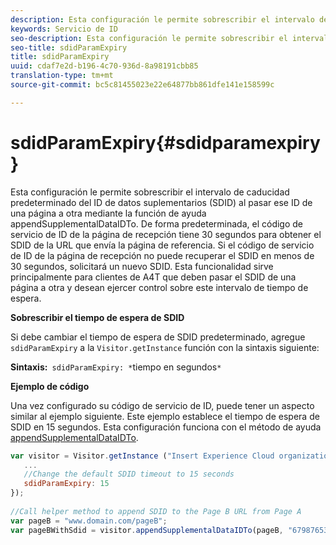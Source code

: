 ```yaml
---
description: Esta configuración le permite sobrescribir el intervalo de caducidad predeterminado del ID de datos suplementarios (SDID) al pasar ese ID de una página a otra mediante la función de ayuda appendSupplementalDataIDTo. De forma predeterminada, el código de servicio de ID de la página de recepción tiene 30 segundos para obtener el SDID de la URL que envía la página de referencia. Si el código de servicio de ID de la página de recepción no puede recuperar el SDID en menos de 30 segundos, solicitará un nuevo SDID. Esta funcionalidad sirve principalmente para clientes de A4T que deben pasar el SDID de una página a otra y desean ejercer control sobre este intervalo de tiempo de espera.
keywords: Servicio de ID
seo-description: Esta configuración le permite sobrescribir el intervalo de caducidad predeterminado del ID de datos suplementarios (SDID) al pasar ese ID de una página a otra mediante la función de ayuda appendSupplementalDataIDTo. De forma predeterminada, el código de servicio de ID de la página de recepción tiene 30 segundos para obtener el SDID de la URL que envía la página de referencia. Si el código de servicio de ID de la página de recepción no puede recuperar el SDID en menos de 30 segundos, solicitará un nuevo SDID. Esta funcionalidad sirve principalmente para clientes de A4T que deben pasar el SDID de una página a otra y desean ejercer control sobre este intervalo de tiempo de espera.
seo-title: sdidParamExpiry
title: sdidParamExpiry
uuid: cdaf7e2d-b196-4c70-936d-8a98191cbb85
translation-type: tm+mt
source-git-commit: bc5c81455023e22e64877bb861dfe141e158599c

---
```



# sdidParamExpiry{#sdidparamexpiry}

Esta configuración le permite sobrescribir el intervalo de caducidad predeterminado del ID de datos suplementarios (SDID) al pasar ese ID de una página a otra mediante la función de ayuda appendSupplementalDataIDTo. De forma predeterminada, el código de servicio de ID de la página de recepción tiene 30 segundos para obtener el SDID de la URL que envía la página de referencia. Si el código de servicio de ID de la página de recepción no puede recuperar el SDID en menos de 30 segundos, solicitará un nuevo SDID. Esta funcionalidad sirve principalmente para clientes de A4T que deben pasar el SDID de una página a otra y desean ejercer control sobre este intervalo de tiempo de espera.

**Sobrescribir el tiempo de espera de SDID**

Si debe cambiar el tiempo de espera de SDID predeterminado, agregue `sdidParamExpiry` a la `Visitor.getInstance` función con la sintaxis siguiente:

**Sintaxis:**` sdidParamExpiry: *`tiempo en segundos`*`

**Ejemplo de código**

Una vez configurado su código de servicio de ID, puede tener un aspecto similar al ejemplo siguiente. Este ejemplo establece el tiempo de espera de SDID en 15 segundos. Esta configuración funciona con el  método de ayuda [appendSupplementalDataIDTo](../../library/get-set/appendsupplementaldataidto.md#reference-65d09de6fde0418f8c62fa79304a755d).

```js
var visitor = Visitor.getInstance ("Insert Experience Cloud organization ID here",{ 
   ... 
   //Change the default SDID timeout to 15 seconds 
   sdidParamExpiry: 15 
}); 
 
//Call helper method to append SDID to the Page B URL from Page A 
var pageB = "www.domain.com/pageB"; 
var pageBWithSdid = visitor.appendSupplementalDataIDTo(pageB, "67987653465787219"); 
```

